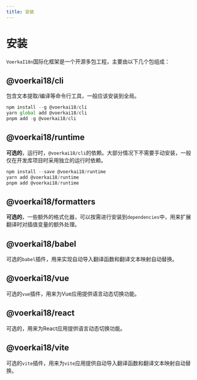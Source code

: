 ```yaml
---
title: 安装
---
```


# 安装

`VoerkaI18n`国际化框架是一个开源多包工程，主要由以下几个包组成：

## **@voerkai18/cli**

包含文本提取/编译等命令行工具，一般应该安装到全局。

```javascript
npm install --g @voerkai18/cli
yarn global add @voerkai18/cli
pnpm add -g @voerkai18/cli
```

## **@voerkai18/runtime**

**可选的**，运行时，`@voerkai18/cli`的依赖。大部分情况下不需要手动安装，一般仅在开发库项目时采用独立的运行时依赖。

```javascript
npm install --save @voerkai18/runtime
yarn add @voerkai18/runtime
pnpm add @voerkai18/runtime
```

## **@voerkai18/formatters**

**可选的**，一些额外的格式化器，可以按需进行安装到`dependencies`中，用来扩展翻译时对插值变量的额外处理。

## **@voerkai18/babel**

可选的`babel`插件，用来实现自动导入翻译函数和翻译文本映射自动替换。

## **@voerkai18/vue**

可选的`vue`插件，用来为Vue应用提供语言动态切换功能。

## **@voerkai18/react**

可选的，用来为React应用提供语言动态切换功能。

## **@voerkai18/vite**

可选的`vite`插件，用来为`vite`应用提供自动导入翻译函数和翻译文本映射自动替换。

